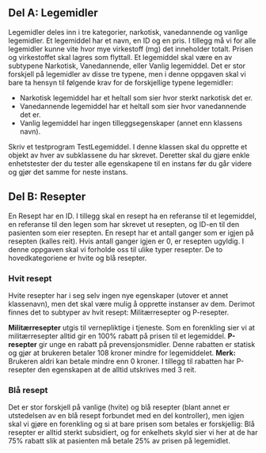 ## Del A: Legemidler
Legemidler deles inn i tre kategorier, narkotisk, vanedannende og vanlige legemidler. Et legemiddel har et navn, en ID og en pris. I tillegg må vi for alle legemidler kunne vite hvor mye virkestoff (mg) det inneholder totalt. Prisen og virkestoffet skal lagres som flyttall.
Et legemiddel skal være en av subtypene Narkotisk, Vanedannende, eller Vanlig legemiddel. Det er stor forskjell på legemidler av disse tre typene, men i denne oppgaven skal vi bare ta hensyn til følgende krav for de forskjellige typene legemidler:
* Narkotisk legemiddel har et heltall som sier hvor sterkt narkotisk det er.
* Vanedannende legemiddel har et heltall som sier hvor vanedannende det er.
* Vanlig legemiddel har ingen tilleggsegenskaper (annet enn klassens navn).

Skriv et testprogram TestLegemiddel. I denne klassen skal du opprette et objekt av hver av subklassene du har skrevet. Deretter skal du gjøre enkle enhetstester der du tester alle egenskapene til en instans før du går videre og gjør det samme for neste instans.

## Del B: Resepter
En Resept har en ID. I tillegg skal en resept ha en referanse til et legemiddel, en referanse til den legen som har skrevet ut resepten, og ID-en til den pasienten som eier resepten. En resept har et antall ganger som er igjen på resepten (kalles reit). Hvis antall ganger igjen er 0, er resepten ugyldig. I denne oppgaven skal vi forholde oss til ulike typer resepter. De to hovedkategoriene er hvite og blå resepter.

### Hvit resept
Hvite resepter har i seg selv ingen nye egenskaper (utover et annet klassenavn), men det skal være mulig å opprette instanser av dem. Derimot finnes det to subtyper av hvit resept: Militærresepter og P-resepter.

**Militærresepter** utgis til vernepliktige i tjeneste. Som en forenkling sier vi at militærresepter alltid gir en 100% rabatt på prisen til et legemiddel.
**P-resepter** gir unge en rabatt på prevensjonsmidler. Denne rabatten er statisk og gjør at brukeren betaler 108 kroner mindre for legemiddelet. **Merk:** Brukeren aldri kan betale mindre enn 0 kroner. I tillegg til rabatten har P-resepter den egenskapen at de alltid utskrives med 3 reit.

### Blå resept
Det er stor forskjell på vanlige (hvite) og blå resepter (blant annet er utstedelsen av en blå resept forbundet med en del kontroller), men igjen skal vi gjøre en forenkling og si at bare prisen som betales er forskjellig: Blå resepter er alltid sterkt subsidiert, og for enkelhets skyld sier vi her at de har 75% rabatt slik at pasienten må betale 25% av prisen på legemidlet.
